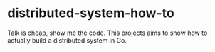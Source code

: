 # distributed-system-how-to
Talk is cheap, show me the code. This projects aims to show how to actually build a distributed system in Go.

